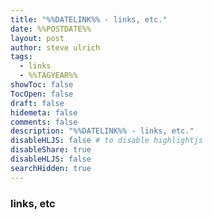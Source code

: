 ```yaml
---
title: "%%DATELINK%% - links, etc."
date: %%POSTDATE%%
layout: post
author: steve ulrich
tags: 
  - links
  - %%TAGYEAR%%
showToc: false
TocOpen: false
draft: false
hidemeta: false
comments: false
description: "%%DATELINK%% - links, etc."
disableHLJS: false # to disable highlightjs
disableShare: true
disableHLJS: false
searchHidden: true
---
```


### links, etc

<!-- LINK_CONTENT -->
